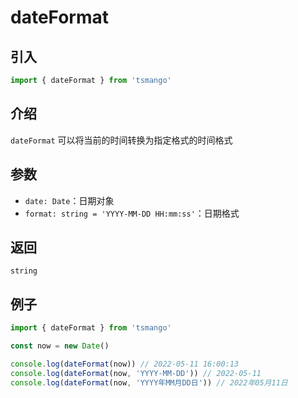 # dateFormat

## 引入

```ts
import { dateFormat } from 'tsmango'
```

## 介绍

`dateFormat` 可以将当前的时间转换为指定格式的时间格式

## 参数

- `date: Date`：日期对象
- `format: string = 'YYYY-MM-DD HH:mm:ss'`：日期格式

## 返回

`string`

## 例子

```ts
import { dateFormat } from 'tsmango'

const now = new Date()

console.log(dateFormat(now)) // 2022-05-11 16:00:13
console.log(dateFormat(now, 'YYYY-MM-DD')) // 2022-05-11
console.log(dateFormat(now, 'YYYY年MM月DD日')) // 2022年05月11日
```
